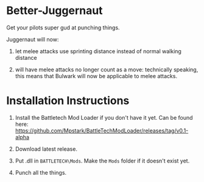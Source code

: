 # Better-Juggernaut
Get your pilots super gud at punching things.

Juggernaut will now:

1) let melee attacks use sprinting distance instead of normal walking distance

2) will have melee attacks no longer count as a move: technically speaking, this means that Bulwark will now be applicable to melee attacks.

# Installation Instructions

1. Install the Battletech Mod Loader if you don't have it yet. Can be found here: https://github.com/Mpstark/BattleTechModLoader/releases/tag/v0.1-alpha

2. Download latest release.

3. Put .dll in `BATTLETECH\Mods`. Make the `Mods` folder if it doesn't exist yet.

4. Punch all the things.
